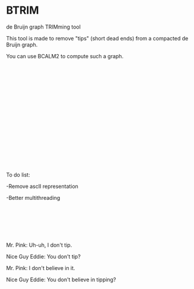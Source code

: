 # BTRIM
de Bruijn graph TRIMming tool

This tool is made to remove "tips" (short dead ends) from a compacted de Bruijn graph.

You can use BCALM2 to compute such a graph.

  
 <br><br>
 
 
 <br><br>
 
 <br><br>
 
 
 <br><br>
 
 <br><br>
 
 <br><br>
 

To do list:

-Remove ascII representation

-Better multithreading


 <br><br>
 
 <br><br>



Mr. Pink: Uh-uh, I don't tip.

Nice Guy Eddie: You don't tip?

Mr. Pink: I don't believe in it.

Nice Guy Eddie: You don't believe in tipping?
